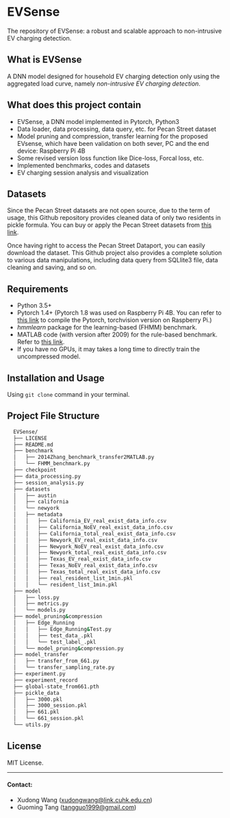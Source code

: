 # EVSense

The repository of EVSense: a robust and scalable approach to non-intrusive EV charging detection.


## What is EVSense

 A DNN model designed for household EV charging detection only using the aggregated load curve, namely *non-intrusive EV charging detection*.

## What does this project contain

  - EVSense, a DNN model implemented in Pytorch, Python3
  - Data loader, data processing, data query, etc. for Pecan Street dataset
  - Model pruning and compression, transfer learning for the proposed EVsense, which have been validation on both sever, PC and the end device: Raspberry Pi 4B
  - Some revised version loss function like Dice-loss, Forcal loss, etc.
  - Implemented benchmarks, codes and datasets
  - EV charging session analysis and visualization

## Datasets

 Since the Pecan Street datasets are not open source, due to the term of usage, this Github repository provides cleaned data of only two residents in pickle formula. You can buy or apply the Pecan Street datasets from [this link](https://www.pecanstreet.org/dataport/).
 
 Once having right to access the Pecan Street Dataport, you can easily download the dataset. This Github project also provides a complete solution to various data manipulations, including data query from SQLlite3 file, data cleaning and saving, and so on.

## Requirements

  - Python 3.5+
  - Pytorch 1.4+ (Pytorch 1.8 was used on Raspberry Pi 4B. You can refer to [this link](https://sites.google.com/view/steam-for-vision/raspberry-pi) to compile the Pytorch, torchvision version on Raspberry Pi.)
  - *hmmlearn* package for the learning-based (FHMM) benchmark.
  - MATLAB code (with version after 2009) for the rule-based benchmark. Refer to [this link](https://www.mathworks.com/matlabcentral/fileexchange/47474-energy-disaggregation-algorithm-for-electric-vehicle-charging-load).
  - If you have no GPUs, it may takes a long time to directly train the uncompressed model.

## Installation and Usage

  Using `git clone` command in your terminal.
  
  
## Project File Structure
```bash
  EVSense/
  ├── LICENSE
  ├── README.md
  ├── benchmark
  │   ├── 2014Zhang_benchmark_transfer2MATLAB.py
  │   └── FHMM_benchmark.py
  ├── checkpoint
  ├── data_processing.py
  ├── session_analysis.py
  ├── datasets
  │   ├── austin
  │   ├── california
  │   └── newyork
  │   ├── metadata
  │   │   ├── California_EV_real_exist_data_info.csv
  │   │   ├── California_NoEV_real_exist_data_info.csv
  │   │   ├── California_total_real_exist_data_info.csv
  │   │   ├── Newyork_EV_real_exist_data_info.csv
  │   │   ├── Newyork_NoEV_real_exist_data_info.csv
  │   │   ├── Newyork_total_real_exist_data_info.csv
  │   │   ├── Texas_EV_real_exist_data_info.csv
  │   │   ├── Texas_NoEV_real_exist_data_info.csv
  │   │   ├── Texas_total_real_exist_data_info.csv
  │   │   ├── real_resident_list_1min.pkl
  │   │   └── resident_list_1min.pkl
  ├── model
  │   ├── loss.py
  │   ├── metrics.py
  │   └── models.py
  ├── model_pruning&compression
  │   ├── Edge_Running
  │   │   ├── Edge_Running&Test.py
  │   │   ├── test_data_.pkl
  │   │   └── test_label_.pkl
  │   └── model_pruning&compression.py
  ├── model_transfer
  │   ├── transfer_from_661.py
  │   └── transfer_sampling_rate.py
  ├── experiment.py
  ├── experiment_record
  ├── global-state_from661.pth
  ├── pickle_data
  │   ├── 3000.pkl
  │   ├── 3000_session.pkl
  │   ├── 661.pkl
  │   └── 661_session.pkl
  └── utils.py
 ```
## License

  MIT License.

---

#### Contact: 
- Xudong Wang (xudongwang@link.cuhk.edu.cn)
- Guoming Tang (tangguo1999@gmail.com)
